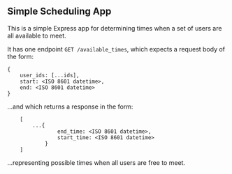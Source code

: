 ## Simple Scheduling App

This is a simple Express app for determining times when a set of users are all available to meet.

It has one endpoint `GET /available_times`, which expects a request body of the form: 

```
{
    user_ids: [...ids],
    start: <ISO 8601 datetime>,
    end: <ISO 8601 datetime>
}
```

...and which returns a response in the form: 

```
    [
        ...{
                end_time: <ISO 8601 datetime>,
                start_time: <ISO 8601 datetime>
            }
    ]
```

...representing possible times when all users are free to meet.